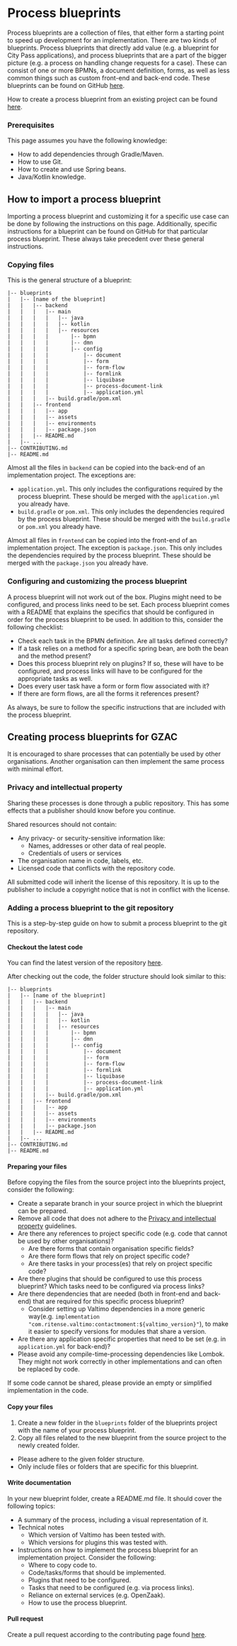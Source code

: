 # Process blueprints

Process blueprints are a collection of files, that either form a starting point to speed up development for an
implementation. There are two kinds of blueprints. Process blueprints that directly add value (e.g. a blueprint for City
Pass applications), and process blueprints that are a part of the bigger picture (e.g. a process on handling change
requests for a case). These can consist of one or more BPMNs, a document definition, forms, as well as less common
things such as custom front-end and back-end code. These blueprints can be found on GitHub [here](https://github.com/generiekzaakafhandelcomponent/Basisprocessen).

How to create a process blueprint from an existing project can be found [here](#creating-process-blueprints-for-gzac).

### Prerequisites

This page assumes you have the following knowledge:
* How to add dependencies through Gradle/Maven.
* How to use Git.
* How to create and use Spring beans.
* Java/Kotlin knowledge.

## How to import a process blueprint

Importing a process blueprint and customizing it for a specific use case can be done by following the instructions on
this page. Additionally, specific instructions for a blueprint can be found on GitHub for that particular process
blueprint. These always take precedent over these general instructions.

### Copying files

This is the general structure of a blueprint:

```
|-- blueprints
|   |-- [name of the blueprint]
|   |   |-- backend
|   |   |   |-- main
|   |   |   |   |-- java
|   |   |   |   |-- kotlin
|   |   |   |   |-- resources
|   |   |   |       |-- bpmn
|   |   |   |       |-- dmn
|   |   |   |       |-- config
|   |   |   |           |-- document
|   |   |   |           |-- form
|   |   |   |           |-- form-flow
|   |   |   |           |-- formlink
|   |   |   |           |-- liquibase
|   |   |   |           |-- process-document-link
|   |   |   |           |-- application.yml
|   |   |   |-- build.gradle/pom.xml
|   |   |-- frontend
|   |   |   |-- app
|   |   |   |-- assets
|   |   |   |-- environments
|   |   |   |-- package.json
|   |   |-- README.md
|   |-- ...
|-- CONTRIBUTING.md
|-- README.md
```

Almost all the files in `backend` can be copied into the back-end of an implementation project. The exceptions are:

* `application.yml`. This only includes the configurations required by the process blueprint. These should be merged
with the `application.yml` you already have.
* `build.gradle` or `pom.xml`. This only includes the dependencies required by the process blueprint. These should be
merged with the `build.gradle` or `pom.xml` you already have.

Almost all files in `frontend` can be copied into the front-end of an implementation project. The exception is 
`package.json`. This only includes the dependencies required by the process blueprint. These should be merged with
the `package.json` you already have.

### Configuring and customizing the process blueprint

A process blueprint will not work out of the box. Plugins might need to be configured, and process links need to be set.
Each process blueprint comes with a README that explains the specifics that should be configured in order for the
process blueprint to be used. In addition to this, consider the following checklist:

* Check each task in the BPMN definition. Are all tasks defined correctly?
* If a task relies on a method for a specific spring bean, are both the bean and the method present?
* Does this process blueprint rely on plugins? If so, these will have to be configured, and process links will have to
be configured for the appropriate tasks as well.
* Does every user task have a form or form flow associated with it?
* If there are form flows, are all the forms it references present?

As always, be sure to follow the specific instructions that are included with the process blueprint.

## Creating process blueprints for GZAC
It is encouraged to share processes that can potentially be used by other organisations. Another organisation can then
implement the same process with minimal effort.

### Privacy and intellectual property
Sharing these processes is done through a public repository. This has some effects that a publisher should know before
you continue.

Shared resources should not contain:
* Any privacy- or security-sensitive information like:
    * Names, addresses or other data of real people.
    * Credentials of users or services
* The organisation name in code, labels, etc.
* Licensed code that conflicts with the repository code.

All submitted code will inherit the license of this repository. It is up to the publisher to include a copyright notice
that is not in conflict with the license.

### Adding a process blueprint to the git repository
This is a step-by-step guide on how to submit a process blueprint to the git repository.

#### Checkout the latest code
You can find the latest version of the repository [here](https://github.com/generiekzaakafhandelcomponent/Basisprocessen).

After checking out the code, the folder structure should look similar to this:
```
|-- blueprints
|   |-- [name of the blueprint]
|   |   |-- backend
|   |   |   |-- main
|   |   |   |   |-- java
|   |   |   |   |-- kotlin
|   |   |   |   |-- resources
|   |   |   |       |-- bpmn
|   |   |   |       |-- dmn
|   |   |   |       |-- config
|   |   |   |           |-- document
|   |   |   |           |-- form
|   |   |   |           |-- form-flow
|   |   |   |           |-- formlink
|   |   |   |           |-- liquibase
|   |   |   |           |-- process-document-link
|   |   |   |           |-- application.yml
|   |   |   |-- build.gradle/pom.xml
|   |   |-- frontend
|   |   |   |-- app
|   |   |   |-- assets
|   |   |   |-- environments
|   |   |   |-- package.json
|   |   |-- README.md
|   |-- ...
|-- CONTRIBUTING.md
|-- README.md
```

#### Preparing your files
Before copying the files from the source project into the blueprints project, consider the following:
- Create a separate branch in your source project in which the blueprint can be prepared.
- Remove all code that does not adhere to the [Privacy and intellectual property](#privacy-and-intellectual-property)
guidelines.
- Are there any references to project specific code (e.g. code that cannot be used by other organisations)?
  - Are there forms that contain organisation specific fields?
  - Are there form flows that rely on project specific code?
  - Are there tasks in your process(es) that rely on project specific code?
- Are there plugins that should be configured to use this process blueprint? Which tasks need to be configured via
process links?
- Are there dependencies that are needed (both in front-end and back-end) that are required for this specific process
  blueprint?
  - Consider setting up Valtimo dependencies in a more generic way(e.g.
`implementation "com.ritense.valtimo:contactmoment:${valtimo_version}"`), to make it easier to specify versions for
modules that share a version.
- Are there any application specific properties that need to be set (e.g. in `application.yml` for back-end)?
- Please avoid any compile-time-processing dependencies like Lombok. They might not work correctly in other
implementations and can often be replaced by code. 

If some code cannot be shared, please provide an empty or simplified implementation in the code.

#### Copy your files
1. Create a new folder in the `blueprints` folder of the blueprints project with the name of your process blueprint.
2. Copy all files related to the new blueprint from the source project to the newly created folder.
  * Please adhere to the given folder structure.
  * Only include files or folders that are specific for this blueprint.

#### Write documentation
In your new blueprint folder, create a README.md file. It should cover the following topics:
* A summary of the process, including a visual representation of it.
* Technical notes
  * Which version of Valtimo has been tested with.
  * Which versions for plugins this was tested with.
* Instructions on how to implement the process blueprint for an implementation project. Consider the following:
  * Where to copy code to.
  * Code/tasks/forms that should be implemented.
  * Plugins that need to be configured.
  * Tasks that need to be configured (e.g. via process links).
  * Reliance on external services (e.g. OpenZaak).
  * How to use the process blueprint.

#### Pull request
Create a pull request according to the contributing page found [here](https://github.com/generiekzaakafhandelcomponent/Basisprocessen/blob/main/CONTRIBUTING.md).
